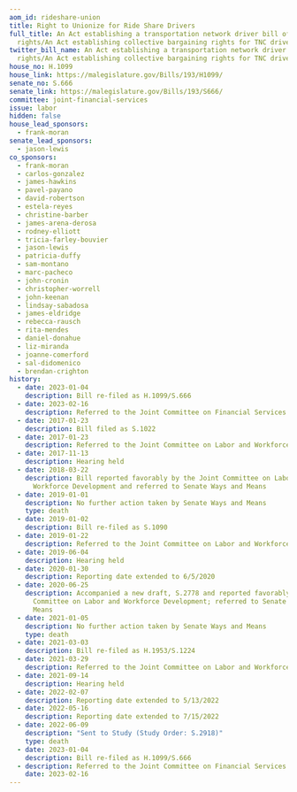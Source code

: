 ```yaml
---
aom_id: rideshare-union
title: Right to Unionize for Ride Share Drivers
full_title: An Act establishing a transportation network driver bill of
  rights/An Act establishing collective bargaining rights for TNC drivers
twitter_bill_name: An Act establishing a transportation network driver bill of
  rights/An Act establishing collective bargaining rights for TNC drivers
house_no: H.1099
house_link: https://malegislature.gov/Bills/193/H1099/
senate_no: S.666
senate_link: https://malegislature.gov/Bills/193/S666/
committee: joint-financial-services
issue: labor
hidden: false
house_lead_sponsors:
  - frank-moran
senate_lead_sponsors:
  - jason-lewis
co_sponsors:
  - frank-moran
  - carlos-gonzalez
  - james-hawkins
  - pavel-payano
  - david-robertson
  - estela-reyes
  - christine-barber
  - james-arena-derosa
  - rodney-elliott
  - tricia-farley-bouvier
  - jason-lewis
  - patricia-duffy
  - sam-montano
  - marc-pacheco
  - john-cronin
  - christopher-worrell
  - john-keenan
  - lindsay-sabadosa
  - james-eldridge
  - rebecca-rausch
  - rita-mendes
  - daniel-donahue
  - liz-miranda
  - joanne-comerford
  - sal-didomenico
  - brendan-crighton
history:
  - date: 2023-01-04
    description: Bill re-filed as H.1099/S.666
  - date: 2023-02-16
    description: Referred to the Joint Committee on Financial Services
  - date: 2017-01-23
    description: Bill filed as S.1022
  - date: 2017-01-23
    description: Referred to the Joint Committee on Labor and Workforce Development
  - date: 2017-11-13
    description: Hearing held
  - date: 2018-03-22
    description: Bill reported favorably by the Joint Committee on Labor and
      Workforce Development and referred to Senate Ways and Means
  - date: 2019-01-01
    description: No further action taken by Senate Ways and Means
    type: death
  - date: 2019-01-02
    description: Bill re-filed as S.1090
  - date: 2019-01-22
    description: Referred to the Joint Committee on Labor and Workforce Development
  - date: 2019-06-04
    description: Hearing held
  - date: 2020-01-30
    description: Reporting date extended to 6/5/2020
  - date: 2020-06-25
    description: Accompanied a new draft, S.2778 and reported favorably by the Joint
      Committee on Labor and Workforce Development; referred to Senate Ways and
      Means
  - date: 2021-01-05
    description: No further action taken by Senate Ways and Means
    type: death
  - date: 2021-03-03
    description: Bill re-filed as H.1953/S.1224
  - date: 2021-03-29
    description: Referred to the Joint Committee on Labor and Workforce Development
  - date: 2021-09-14
    description: Hearing held
  - date: 2022-02-07
    description: Reporting date extended to 5/13/2022
  - date: 2022-05-16
    description: Reporting date extended to 7/15/2022
  - date: 2022-06-09
    description: "Sent to Study (Study Order: S.2918)"
    type: death
  - date: 2023-01-04
    description: Bill re-filed as H.1099/S.666
  - description: Referred to the Joint Committee on Financial Services
    date: 2023-02-16
---
```

